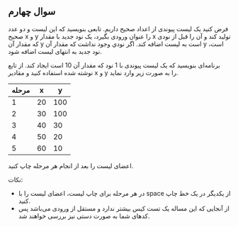 ## سوال چهارم

فرض كنيد يک ليست پيوندی از اعداد صحيح داريم. تابعی بنويسيد كه اين ليست و دو عدد صحيح x و y را عنوان ورودی بگيرد، يک نود جديد با مقدار x توليد كند و آن را قبل از نودی كه مقدار آن y است به ليست
اضافه كند. اگر نودي وجود نداشت كه مقدار آن y است، نود جديد
به انتهای ليست اضافه شود.

برنامه‌ای بنويسيد كه یک ليست پيوندی با 1 نود كه مقدار آن 10 است ايجاد كند. از
تابع نوشته شده استفاده كنيد و مقادير x و y را به صورت زير وارد نمايد.

| مرحله  | x      | y      |
| ------ | ------ | ------ |
| 1      | 20     | 100    |
| 2      | 30     | 100    |
| 3      | 40     | 30     |
| 4      | 50     | 20     |
| 5      | 60     | 10     |

اعضای ليست را بعد از انجام هر مرحله چاپ كنيد.

نکات:
* در هر مرحله برای چاپ لیست، اعضای لیست را با space از یکدیگر در یک خط چاپ کنید.
* از آنجایی که این مساله یک تست کیس بیشتر ندارد و مستقل از ورودی می‌باشد پس کد‌های شما به صورت دستی نیز بررسی خواهند شد.